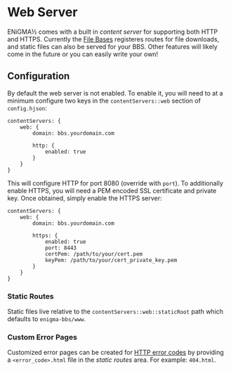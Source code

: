 # Web Server
ENiGMA½ comes with a built in *content server* for supporting both HTTP and HTTPS. Currently the [File Bases](file_base.md) registeres routes for file downloads, and static files can also be served for your BBS. Other features will likely come in the future or you can easily write your own!

## Configuration
By default the web server is not enabled. To enable it, you will need to at a minimum configure two keys in the `contentServers::web` section of `config.hjson`:

```hjson
contentServers: {
	web: {
		domain: bbs.yourdomain.com

		http: {
			enabled: true
		}
	}
}
```

This will configure HTTP for port 8080 (override with `port`). To additionally enable HTTPS, you will need a PEM encoded SSL certificate and private key. Once obtained, simply enable the HTTPS server:
```hjson
contentServers: {
	web: {
		domain: bbs.yourdomain.com

		https: {
			enabled: true
			port: 8443
			certPem: /path/to/your/cert.pem
			keyPem: /path/to/your/cert_private_key.pem
		}
	}
}
```

### Static Routes
Static files live relative to the `contentServers::web::staticRoot` path which defaults to `enigma-bbs/www`. 

### Custom Error Pages
Customized error pages can be created for [HTTP error codes](https://en.wikipedia.org/wiki/List_of_HTTP_status_codes#4xx_Client_Error) by providing a `<error_code>.html` file in the *static routes* area. For example: `404.html`.
